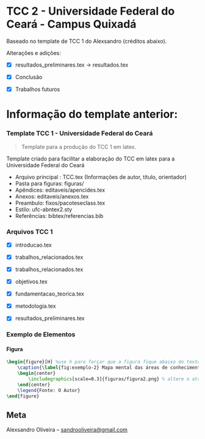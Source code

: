 # TCC 2  - Universidade Federal do Ceará - Campus Quixadá

Baseado no template de TCC 1 do Alexsandro (créditos abaixo).

Alterações e adições:
- [x] resultados_preliminares.tex -> resultados.tex
- [x] Conclusão
- [x] Trabalhos futuros


# Informação do template anterior:

### Template TCC 1 - Universidade Federal do Ceará
> Template para a produção do TCC 1 em latex.

Template criado para facilitar a elaboração do TCC em latex para a Universidade Federal do Ceará

* Arquivo principal : TCC.tex (Informações de autor, título, orientador)
* Pasta para figuras: figuras/
* Apêndices: editaveis/apencides.tex
* Anexos: editaveis/anexos.tex
* Preambulo: fixos/pacoteseclass.tex
* Estilo: ufc-abntex2.sty
* Referências: bibtex/referencias.bib

### Arquivos TCC 1

- [x] introducao.tex
- [x] trabalhos_relacionados.tex
- [x] trabalhos_relacionados.tex
- [x] objetivos.tex
- [x] fundamentacao_teorica.tex
- [x] metodologia.tex
- [x] resultados_preliminares.tex


### Exemplo de Elementos

#### Figura
```tex
\begin{figure}[H] %use h para forçar que a figura fique abaixo do texto
	\caption{\label{fig:exemplo-2} Mapa mental das áreas de conhecimento}
	\begin{center}
	    \includegraphics[scale=0.3]{figuras/figura2.png} % altere o atributo scale para o tamanho da figura
	\end{center}
	\legend{Fonte: O Autor}
\end{figure}

```

## Meta

Alexsandro Oliveira – sandrooliveira@gmail.com 
